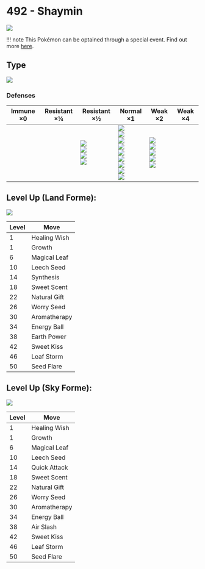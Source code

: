 # 492 - Shaymin
![][492]

!!! note
    This Pokémon can be optained through a special event. Find out more [here](../../special_events/#shaymin).

## Type

![][grass]

### Defenses

Immune ×0 | Resistant ×¼ | Resistant ×½                                                    | Normal ×1                                                                                                                                   | Weak ×2                                                                 | Weak ×4 | 
---       | ---          | ---                                                             | ---                                                                                                                                         | ---                                                                     | ---     | 
          |              | ![][ground]<br> ![][water]<br> ![][grass]<br> ![][electric]<br> | ![][normal]<br> ![][fighting]<br> ![][rock]<br> ![][ghost]<br> ![][steel]<br> ![][psychic]<br> ![][dragon]<br> ![][dark]<br> ![][fairy]<br> | ![][flying]<br> ![][poison]<br> ![][bug]<br> ![][fire]<br> ![][ice]<br> |         | 

## Level Up (Land Forme):
![][492-land]

Level | Move         | 
---   | ---          | 
1     | Healing Wish | 
1     | Growth       | 
6     | Magical Leaf | 
10    | Leech Seed   | 
14    | Synthesis    | 
18    | Sweet Scent  | 
22    | Natural Gift | 
26    | Worry Seed   | 
30    | Aromatherapy | 
34    | Energy Ball  | 
38    | Earth Power  | 
42    | Sweet Kiss   | 
46    | Leaf Storm   | 
50    | Seed Flare   | 

## Level Up (Sky Forme):
![][492-sky]

Level | Move         | 
---   | ---          | 
1     | Healing Wish | 
1     | Growth       | 
6     | Magical Leaf | 
10    | Leech Seed   | 
14    | Quick Attack | 
18    | Sweet Scent  | 
22    | Natural Gift | 
26    | Worry Seed   | 
30    | Aromatherapy | 
34    | Energy Ball  | 
38    | Air Slash    | 
42    | Sweet Kiss   | 
46    | Leaf Storm   | 
50    | Seed Flare   | 

[492-land]: ../img/pokemon/492-land.png
[492-sky]: ../img/pokemon/492-sky.png
[492]: ../img/pokemon/492.png
[normal]: ../img/types/normal.png
[fire]: ../img/types/fire.png
[fighting]: ../img/types/fighting.png
[water]: ../img/types/water.png
[flying]: ../img/types/flying.png
[grass]: ../img/types/grass.png
[poison]: ../img/types/poison.png
[electric]: ../img/types/electric.png
[ground]: ../img/types/ground.png
[psychic]: ../img/types/psychic.png
[rock]: ../img/types/rock.png
[ice]: ../img/types/ice.png
[bug]: ../img/types/bug.png
[dragon]: ../img/types/dragon.png
[ghost]: ../img/types/ghost.png
[dark]: ../img/types/dark.png
[steel]: ../img/types/steel.png
[fairy]: ../img/types/fairy.png
